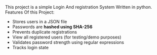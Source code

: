 This project is a simple Login And registration System Written in python.
Features Of this Project:
- Stores users in a JSON file
- Passwords are **hashed using SHA-256**
- Prevents duplicate registrations
- View all registered users (for testing/demo purposes)
- Validates password strength using regular expressions
- Tracks login state
